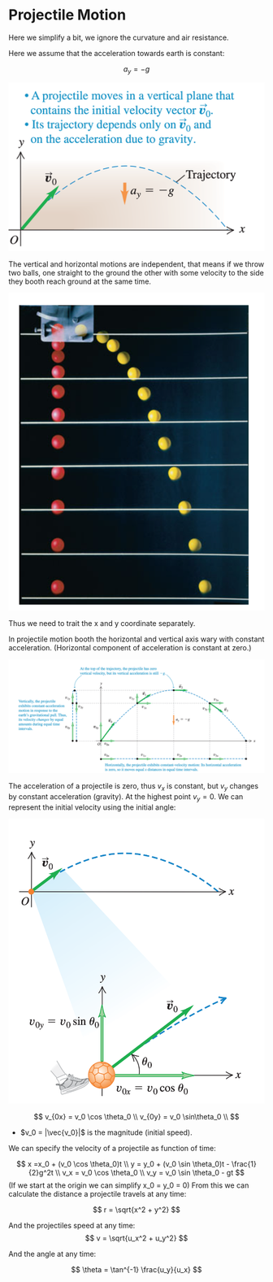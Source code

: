 # Projectile Motion
Here we simplify a bit, we ignore the curvature and air resistance.

Here we assume that the acceleration towards earth is constant:

$$
a_y = -g
$$

![](../.images/physics/projectile_simplified.png)

The vertical and horizontal motions are independent, that means if we throw two balls, one straight to the ground the other with some velocity to the side they booth reach ground at the same time.

![](../.images/physics/projectile_motion_independent_velocity.png)

Thus we need to trait the x and y coordinate separately.

In projectile motion booth the horizontal and vertical axis wary with constant acceleration. (Horizontal component of acceleration is constant at zero.)

![](../.images/physics/projectile_in_motion_example.png)

The acceleration of a projectile is zero, thus $v_x$ is constant, but $v_y$ changes by constant acceleration (gravity). At the highest point $v_y=0$. We can represent the initial velocity using the initial angle:

![](../.images/physics/projectile_motion_angle.png)

$$
v_{0x} = v_0 \cos \theta_0 \\
v_{0y} = v_0 \sin\theta_0 \\
$$
* $v_0 = |\vec{v_0}|$ is the magnitude (initial speed).



We can specify the velocity of a projectile as function of time:

$$
x =x_0 + (v_0 \cos \theta_0)t \\
y = y_0 + (v_0 \sin \theta_0)t - \frac{1}{2}g^2t \\
v_x = v_0 \cos \theta_0 \\
v_y = v_0 \sin \theta_0 - gt
$$
(If we start at the origin we can simplify x_0 = y_0 = 0)
From this we can calculate the distance a projectile travels at any time:

$$
r = \sqrt{x^2 + y^2}
$$

And the projectiles speed at any time:
$$
v = \sqrt{u_x^2 + u_y^2}
$$

And the angle at any time:

$$
\theta = \tan^{-1} \frac{u_y}{u_x}
$$